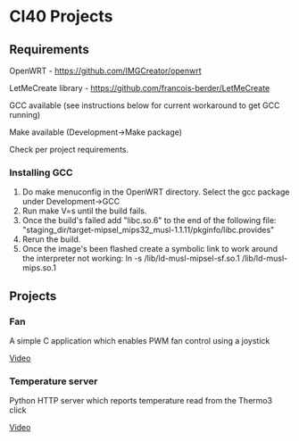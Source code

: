 # CI40 Projects

## Requirements

OpenWRT - https://github.com/IMGCreator/openwrt

LetMeCreate library - https://github.com/francois-berder/LetMeCreate

GCC available (see instructions below for current workaround to get GCC running)

Make available (Development->Make package)

Check per project requirements.

### Installing GCC

1. Do make menuconfig in the OpenWRT directory. Select the gcc package under Development->GCC
2. Run make V=s until the build fails.
3. Once the build's failed add "libc.so.6" to the end of the following file: "staging_dir/target-mipsel_mips32_musl-1.1.11/pkginfo/libc.provides"
4. Rerun the build.
5. Once the image's been flashed create a symbolic link to work around the interpreter not working: ln -s /lib/ld-musl-mipsel-sf.so.1 /lib/ld-musl-mips.so.1

## Projects

### Fan

A simple C application which enables PWM fan control using a joystick

[Video](https://drive.google.com/file/d/0B2-TjqGUlGKvSmNfLUF5TjRaNDQ/view?usp=sharing)

### Temperature server

Python HTTP server which reports temperature read from the Thermo3 click

[Video](https://drive.google.com/file/d/0B2-TjqGUlGKvYkxfVW9fX2tWcGs/view?usp=sharing)
